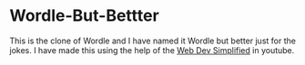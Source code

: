 # Wordle-But-Bettter
This is the clone of Wordle and I have named it Wordle but better just for the jokes. I have made this using the help of the [Web Dev Simplified](https://www.youtube.com/c/WebDevSimplified) in youtube.
